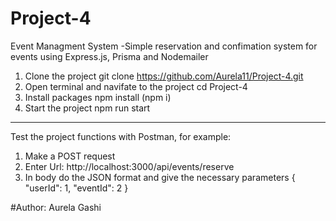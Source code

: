 # Project-4
Event Managment System
-Simple reservation and confimation system for events using Express.js, Prisma and Nodemailer

1. Clone the project 
git clone https://github.com/Aurela11/Project-4.git
2. Open terminal and navifate to the project
cd Project-4
3. Install packages
npm install (npm i)
4. Start the project
npm run start
------------------------------------------
Test the project functions with Postman, for example:
1. Make a POST request 
2. Enter Url: http://localhost:3000/api/events/reserve
3. In body do the JSON format and give the necessary parameters
    {
  "userId": 1,
  "eventId": 2
    }




#Author: Aurela Gashi

